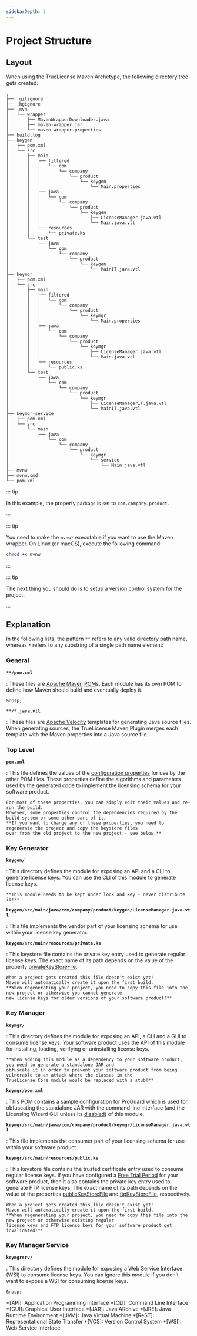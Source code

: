 ```yaml
---
sidebarDepth: 2
---
```


# Project Structure

## Layout

When using the TrueLicense Maven Archetype, the following directory tree gets created:

```
.
├── .gitignore
├── .hgignore
├── .mvn
│   └── wrapper
│       ├── MavenWrapperDownloader.java
│       ├── maven-wrapper.jar
│       └── maven-wrapper.properties
├── build.log
├── keygen
│   ├── pom.xml
│   └── src
│       ├── main
│       │   ├── filtered
│       │   │   └── com
│       │   │       └── company
│       │   │           └── product
│       │   │               └── keygen
│       │   │                   └── Main.properties
│       │   ├── java
│       │   │   └── com
│       │   │       └── company
│       │   │           └── product
│       │   │               └── keygen
│       │   │                   ├── LicenseManager.java.vtl
│       │   │                   └── Main.java.vtl
│       │   └── resources
│       │       └── private.ks
│       └── test
│           └── java
│               └── com
│                   └── company
│                       └── product
│                           └── keygen
│                               └── MainIT.java.vtl
├── keymgr
│   ├── pom.xml
│   └── src
│       ├── main
│       │   ├── filtered
│       │   │   └── com
│       │   │       └── company
│       │   │           └── product
│       │   │               └── keymgr
│       │   │                   └── Main.properties
│       │   ├── java
│       │   │   └── com
│       │   │       └── company
│       │   │           └── product
│       │   │               └── keymgr
│       │   │                   ├── LicenseManager.java.vtl
│       │   │                   └── Main.java.vtl
│       │   └── resources
│       │       └── public.ks
│       └── test
│           └── java
│               └── com
│                   └── company
│                       └── product
│                           └── keymgr
│                               ├── LicenseManagerIT.java.vtl
│                               └── MainIT.java.vtl
├── keymgr-service
│   ├── pom.xml
│   └── src
│       └── main
│           └── java
│               └── com
│                   └── company
│                       └── product
│                           └── keymgr
│                               └── service
│                                   └── Main.java.vtl
├── mvnw
├── mvnw.cmd
└── pom.xml
```

::: tip

In this example, the property `package` is set to `com.company.product`.

:::

::: tip

You need to make the `mvnw*` executable if you want to use the Maven wrapper.
On Linux (or macOS), execute the following command:

``` bash
chmod +x mvnw
```

:::

::: tip

The next thing you should do is to [setup a version control system](setting-up-a-vcs.md) for the project.

:::

## Explanation

In the following lists, the pattern `**` refers to any valid directory path name, whereas `*` refers to any substring of
a single path name element:

### General

**`**/pom.xml`**

:   These files are [Apache Maven](https://maven.apache.org)
    [POM](https://maven.apache.org/guides/introduction/introduction-to-the-pom.html)s.
    Each module has its own POM to define how Maven should build and eventually deploy it.

    &nbsp;

**`**/*.java.vtl`**

:   These files are [Apache Velocity](https://velocity.apache.org) templates for generating Java source files.
    When generating sources, the TrueLicense Maven Plugin merges each template with the Maven properties into a Java
    source file.

### Top Level

**`pom.xml`**

:   This file defines the values of the [configuration properties](/reference/config-properties.md) for use by the other
    POM files.
    These properties define the algorithms and parameters used by the generated code to implement the licensing schema
    for your software product.
    
    For most of these properties, you can simply edit their values and re-run the build.
    However, some properties control the dependencies required by the build system or some other part of it.
    **If you want to change any of these properties, you need to regenerate the project and copy the keystore files
    over from the old project to the new project - see below.**

### Key Generator

**`keygen/`**

:   This directory defines the module for exposing an API and a CLI to generate license keys.
    You can use the CLI of this module to generate license keys. 

    **This module needs to be kept under lock and key - never distribute it!**

**`keygen/src/main/java/com/company/product/keygen/LicenseManager.java.vtl`**

:   This file implements the vendor part of your licensing schema for use within your license key generator.

**`keygen/src/main/resources/private.ks`**

:   This keystore file contains the private key entry used to generate regular license keys.
    The exact name of its path depends on the value of the property
    [privateKeyStoreFile](/reference/config-properties.md#privatekeystorefile).

    When a project gets created this file doesn't exist yet!
    Maven will automatically create it upon the first build.
    **When regenerating your project, you need to copy this file into the new project or otherwise you cannot generate
    new license keys for older versions of your software product!**

### Key Manager

**`keymgr/`**

:   This directory defines the module for exposing an API, a CLI and a GUI to consume license keys.
    Your software product uses the API of this module for installing, loading, verifying or uninstalling license keys.
    
    **When adding this module as a dependency to your software product, you need to generate a standalone JAR and
    obfuscate it in order to prevent your software product from being vulnerable to an attack where the classes in the
    TrueLicense Core module would be replaced with a stub!**

**`keymgr/pom.xml`**

:   This POM contains a sample configuration for ProGuard which is used for obfuscating the standalone JAR with the
    command line interface (and the Licensing Wizard GUI unless its
    [disabled](/reference/config-properties.md#disablewizard)) of this module.

**`keymgr/src/main/java/com/company/product/keymgr/LicenseManager.java.vtl`**

:   This file implements the consumer part of your licensing schema for use within your software product.

**`keymgr/src/main/resources/public.ks`**

:   This keystore file contains the trusted certificate entry used to consume regular license keys.
    If you have configured a [Free Trial Period](example-configurations.md#free-trial-period) for your software
    product, then it also contains the private key entry used to generate FTP license keys.
    The exact name of its path depends on the value of the properties
    [publicKeyStoreFile](/reference/config-properties.md#publickeystorefile) and
    [ftpKeyStoreFile](/reference/config-properties.md#ftpkeystorefile), respectively.

    When a project gets created this file doesn't exist yet!
    Maven will automatically create it upon the first build.
    **When regenerating your project, you need to copy this file into the new project or otherwise existing regular
    license keys and FTP license keys for your software product get invalidated!**

### Key Manager Service

**`keymgrsrv/`**

:   This directory defines the module for exposing a Web Service Interface (WSI) to consume license keys.
    You can ignore this module if you don’t want to expose a WSI for consuming license keys.

    &nbsp;

*[API]: Application Programming Interface
*[CLI]: Command Line Interface
*[GUI]: Graphical User Interface
*[JAR]: Java ARchive
*[JRE]: Java Runtime Environment
*[JVM]: Java Virtual Machine
*[ReST]: Representational State Transfer
*[VCS]: Version Control System
*[WSI]: Web Service Interface
